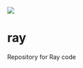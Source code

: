 ![](https://github.com/PanDAWMS/ray/workflows/build_and_test/badge.svg)
# ray
Repository for Ray code

